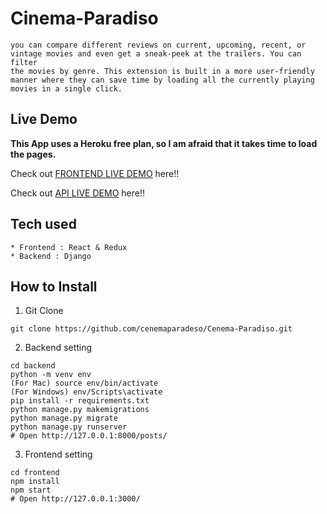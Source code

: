 # Cinema-Paradiso

```In this web application you will find many informative movie reviews,
you can compare different reviews on current, upcoming, recent, or
vintage movies and even get a sneak-peek at the trailers. You can filter
the movies by genre. This extension is built in a more user-friendly
manner where they can save time by loading all the currently playing
movies in a single click.
```

## Live Demo

**This App uses a Heroku free plan, so I am afraid that it takes time to load the pages.**

Check out [FRONTEND LIVE DEMO](https://frontend-cenema.herokuapp.com/) here!!

Check out [API LIVE DEMO](https://cinemaparadiseback.servalbib.repl.co/) here!!

## Tech used

```
* Frontend : React & Redux
* Backend : Django
```

## How to Install

1. Git Clone

```
git clone https://github.com/cenemaparadeso/Cenema-Paradiso.git
```

2. Backend setting

```
cd backend
python -m venv env
(For Mac) source env/bin/activate
(For Windows) env/Scripts\activate
pip install -r requirements.txt
python manage.py makemigrations
python manage.py migrate
python manage.py runserver
# Open http://127.0.0.1:8000/posts/
```

3. Frontend setting

```
cd frontend
npm install
npm start
# Open http://127.0.0.1:3000/
```
